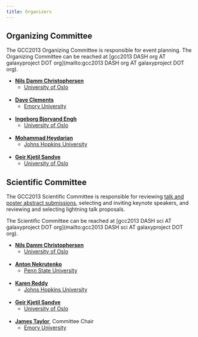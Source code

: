 ```yaml
---
title: Organizers
---
```

<slot name="events/gcc2013/header" />



<slot name="events/gcc2013/linkbox" />



## Organizing Committee

The GCC2013 Organizing Committee is responsible for event planning.  The Organizing Committee can be reached at [gcc2013 DASH org AT galaxyproject DOT org](mailto:gcc2013 DASH org AT galaxyproject DOT org).

* **[Nils Damm Christophersen](http://www.mn.uio.no/ifi/english/people/aca/nilsch/index.html)**
  * [University of Oslo](http://www.uio.no/)<br /><br />
* **[Dave Clements](/src/people/dave-clements/index.md)**
  * [Emory University](http://emory.edu/)<br /><br />
* **[Ingeborg Bjorvand Engh](http://www.mn.uio.no/ifi/english/people/aca/ingebbj/)**
  * [University of Oslo](http://www.uio.no/)<br /><br />
* **[Mohammad Heydarian](http://epigenetics.jhu.edu/?section=personnelPages&personID=26)**
  * [Johns Hopkins University](http://jhu.edu/)<br /><br />
* **[Geir Kjetil Sandve](http://www.mn.uio.no/ifi/english/people/aca/geirksa/index.html)**
  * [University of Oslo](http://www.uio.no/)

## Scientific Committee

The GCC2013 Scientific Committee is responsible for reviewing [talk and poster abstract submissions](/src/events/gcc2013/abstracts/index.md), selecting and inviting keynote speakers, and reviewing and selecting lightning talk proposals. 

The Scientific Committee can be reached at [gcc2013 DASH sci AT galaxyproject DOT org](mailto:gcc2013 DASH sci AT galaxyproject DOT org).

* **[Nils Damm Christophersen](http://www.mn.uio.no/ifi/english/people/aca/nilsch/index.html)**
   * [University of Oslo](http://www.uio.no/)<br /><br />
* **[Anton Nekrutenko](/src/people/anton/index.md)**
   * [Penn State University](http://www.psu.edu)<br /><br />
* **[Karen Reddy](http://biolchem.bs.jhmi.edu/pages/facultydetail.aspx?FID=343)**
   * [Johns Hopkins University](http://jhu.edu/)<br /><br />
* **[Geir Kjetil Sandve](http://www.mn.uio.no/ifi/english/people/aca/geirksa/index.html)**
   * [University of Oslo](http://www.uio.no/)<br /><br />
* **[James Taylor](/src/people/james-taylor/index.md)**, Committee Chair
   * [Emory University](http://emory.edu)

<slot name="events/gcc2013/footer" />
